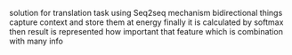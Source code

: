 solution for translation task using Seq2seq mechanism 
bidirectional things capture context and store them at energy 
finally it is calculated by softmax then result is represented how important that feature which is combination with many info
